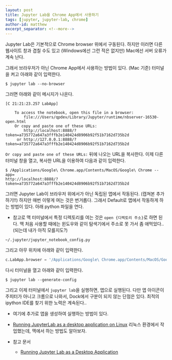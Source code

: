 ```yaml
---
layout: post
title: Jupyter Lab을 Chrome App에서 사용하기
tags: [jupyter, jupyter-lab, chrome]
author-id: matthew
excerpt_separator: <!--more-->
---
```

Jupyter Lab은 기본적으로 Chrome browser 위에서 구동된다. 하지만 이러면 다른 웹사이트 창과 겹칠 수도 있고 (Windows에선 그런 적은 없지만) Mac에선 서버 오류가 계속 난다.<!--more-->

그래서 브라우저가 아닌 Chrome App에서 사용하는 방법이 있다. (Mac 기준)
터미널을 켜고 아래와 같이 입력한다.
```
$ jupyter lab --no-browser
```

그러면 아래와 같이 메시지가 나온다.
```
[C 21:21:23.257 LabApp]

    To access the notebook, open this file in a browser:
        file:///Users/qpdev/Library/Jupyter/runtime/nbserver-16530-open.html
    Or copy and paste one of these URLs:
        http://localhost:8888/?token=a735772a647a3fffb2e140424d8906b92f51b7162d735b2d
     or http://127.0.0.1:8888/?token=a735772a647a3fffb2e140424d8906b92f51b7162d735b2d
```

`Or copy and paste one of these URLs:` 뒤에 나오는 URL을 복사한다.
이제 다른 터미널 창을 열고, 복사한 URL을 이용하여 다음과 같이 입력한다.

```
$ /Applications/Google\ Chrome.app/Contents/MacOS/Google\ Chrome --app=
http://localhost:8888/?token=a735772a647a3fffb2e140424d8906b92f51b7162d735b2d
```

그러면 Jupyter Lab이 브라우저 위에서가 아닌 독립된 앱에서 작동된다. (캡쳐본 추가하기!!)
하지만 매번 이렇게 여는 것은 번거롭다. 그래서 Default로 앱에서 작동하게 하는 방법이 있다. 아래 python 파일을 연다.
* 참고로 맥 터미널에서 특정 디렉토리를 여는 것은 `open {디렉토리 주소}`로 하면 된다. 맥 처음 사용할 때에는 윈도우와 같이 탐색기에서 주소로 못 가서 좀 애먹었다.. (되는데 내가 아직 모를지도?)
```
~/.jupyter/jupyter_notebook_config.py
```

그리고 아무 위치에 아래와 같이 입력한다.
```python
c.LabApp.browser = '/Applications/Google\ Chrome.app/Contents/MacOS/Google\ Chrome --app=%s'
```

다시 터미널을 열고 아래와 같이 입력한다.
```
$ jupyter lab --generate-config
```

그리고 이제 터미널에서 `jupyter lab`을 실행하면, 앱으로 실행된다.
다만 앱 아이콘이 주피터가 아니고 크롬으로 나와서, Dock에서 구분이 되지 않는 단점은 있다. 최적의 ipython IDE를 찾기 위한 노력은 계속된다..
- 여기에 추가로 앱을 생성하여 실행하는 방법이 있다.
- [Running JupyterLab as a desktop application on Linux](https://blog.aldomann.com/jupyterlab-desktop-on-linux/) 리눅스 환경에서 작업했는데, 맥에서 하는 방법도 알아보자.


- 참고 문서
  - [Running Jupyter Lab as a Desktop Application](http://christopherroach.com/articles/jupyterlab-desktop-app/)
